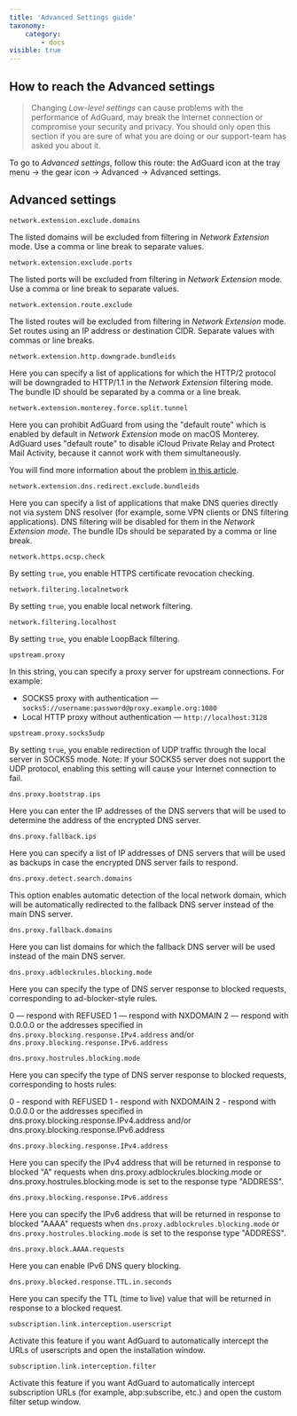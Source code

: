 ```yaml
---
title: 'Advanced Settings guide'
taxonomy:
    category:
        - docs
visible: true
---
```


## How to reach the Advanced settings

> Changing *Low-level settings* can cause problems with the performance of AdGuard, may break the Internet connection or compromise your security and privacy. You should only open this section if you are sure of what you are doing or our support-team has asked you about it.  

To go to *Advanced settings*, follow this route: the AdGuard icon at the tray menu → the gear icon → Advanced → Advanced settings.

## Advanced settings

`network.extension.exclude.domains` 

The listed domains will be excluded from filtering in *Network Extension* mode. Use a comma or line break to separate values. 

`network.extension.exclude.ports`

The listed ports will be excluded from filtering in *Network Extension* mode. Use a comma or line break to separate values.

`network.extension.route.exclude` 

The listed routes will be excluded from filtering in *Network Extension* mode. Set routes using an IP address or destination CIDR. Separate values with commas or line breaks. 

`network.extension.http.downgrade.bundleids`

Here you can specify a list of applications for which the HTTP/2 protocol will be downgraded to HTTP/1.1 in the *Network Extension* filtering mode. The bundle ID should be separated by a comma or a line break.

`network.extension.monterey.force.split.tunnel` 

Here you can prohibit AdGuard from using the "default route" which is enabled by default in *Network Extension* mode on macOS Monterey. AdGuard uses "default route" to disable iCloud Private Relay and Protect Mail Activity, because it cannot work with them simultaneously. 

You will find more information about the problem [in this article](https://kb.adguard.com/en/macos/solving-problems/icloud-private-relay). 

`network.extension.dns.redirect.exclude.bundleids` 

Here you can specify a list of applications that make DNS queries directly not via system DNS resolver (for example, some VPN clients or DNS filtering applications). DNS filtering will be disabled for them in the *Network Extension mode*. The bundle IDs should be separated by a comma or line break.

`network.https.ocsp.check` 

By setting `true`, you enable HTTPS certificate revocation checking.

`network.filtering.localnetwork` 

By setting `true`, you enable local network filtering. 

`network.filtering.localhost` 

By setting `true`, you enable LoopBack filtering. 

`upstream.proxy` 

In this string, you can specify a proxy server for upstream connections. For example: 

* SOCKS5 proxy with authentication — `socks5://username:password@proxy.example.org:1080`
* Local HTTP proxy without authentication — `http://localhost:3128`

`upstream.proxy.socks5udp` 

By setting `true`, you enable redirection of UDP traffic through the local server in SOCKS5 mode. Note: If your SOCKS5 server does not support the UDP protocol, enabling this setting will cause your Internet connection to fail.

`dns.proxy.bootstrap.ips`

Here you can enter the IP addresses of the DNS servers that will be used to determine the address of the encrypted DNS server.

`dns.proxy.fallback.ips`

Here you can specify a list of IP addresses of DNS servers that will be used as backups in case the encrypted DNS server fails to respond. 

`dns.proxy.detect.search.domains`

This option enables automatic detection of the local network domain, which will be automatically redirected to the fallback DNS server instead of the main DNS server.  

`dns.proxy.fallback.domains`

Here you can list domains for which the fallback DNS server will be used instead of the main DNS server.  

`dns.proxy.adblockrules.blocking.mode`

Here you can specify the type of DNS server response to blocked requests, corresponding to ad-blocker-style rules. 

0 — respond with REFUSED
1 — respond with NXDOMAIN 
2 — respond with 0.0.0.0 or the addresses specified in `dns.proxy.blocking.response.IPv4.address` and/or `dns.proxy.blocking.response.IPv6.address`

`dns.proxy.hostrules.blocking.mode`

Here you can specify the type of DNS server response to blocked requests, corresponding to hosts rules:

0 - respond with REFUSED
1 - respond with NXDOMAIN 
2 - respond with 0.0.0.0 or the addresses specified in dns.proxy.blocking.response.IPv4.address and/or dns.proxy.blocking.response.IPv6.address

`dns.proxy.blocking.response.IPv4.address`

Here you can specify the IPv4 address that will be returned in response to blocked "A" requests when dns.proxy.adblockrules.blocking.mode or dns.proxy.hostrules.blocking.mode is set to  the response type "ADDRESS".

`dns.proxy.blocking.response.IPv6.address`

Here you can specify the IPv6 address that will be returned in response to blocked "AAAA" requests when `dns.proxy.adblockrules.blocking.mode` or `dns.proxy.hostrules.blocking.mode` is set to the response type "ADDRESS".

`dns.proxy.block.AAAA.requests`

Here you can enable IPv6 DNS query blocking.

`dns.proxy.blocked.response.TTL.in.seconds`

Here you can specify the TTL (time to live) value that will be returned in response to a blocked request.  

`subscription.link.interception.userscript`

Activate this feature if you want AdGuard to automatically intercept the URLs of userscripts and open the installation window.

`subscription.link.interception.filter`

Activate this feature if you want AdGuard to automatically intercept subscription URLs (for example, abp:subscribe, etc.) and open the custom filter setup window.
